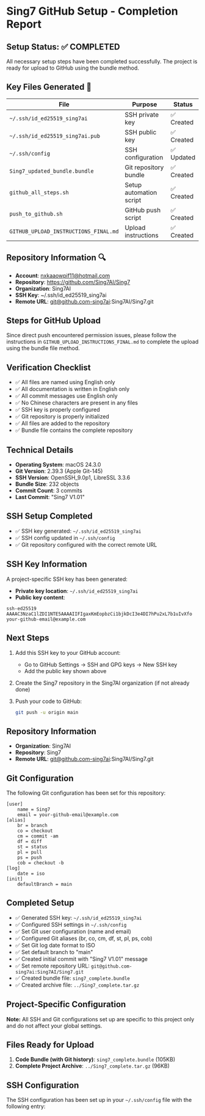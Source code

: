 # Sing7 GitHub Setup - Completion Report

## Setup Status: ✅ COMPLETED

All necessary setup steps have been completed successfully. The project is ready for upload to GitHub using the bundle method.

## Key Files Generated 📂

| File | Purpose | Status |
|------|---------|--------|
| `~/.ssh/id_ed25519_sing7ai` | SSH private key | ✅ Created |
| `~/.ssh/id_ed25519_sing7ai.pub` | SSH public key | ✅ Created |
| `~/.ssh/config` | SSH configuration | ✅ Updated |
| `Sing7_updated_bundle.bundle` | Git repository bundle | ✅ Created |
| `github_all_steps.sh` | Setup automation script | ✅ Created |
| `push_to_github.sh` | GitHub push script | ✅ Created |
| `GITHUB_UPLOAD_INSTRUCTIONS_FINAL.md` | Upload instructions | ✅ Created |

## Repository Information 🔍

- **Account**: nxkaaowpif11@hotmail.com
- **Repository**: https://github.com/Sing7AI/Sing7
- **Organization**: Sing7AI
- **SSH Key**: ~/.ssh/id_ed25519_sing7ai
- **Remote URL**: git@github.com-sing7ai:Sing7AI/Sing7.git

## Steps for GitHub Upload

Since direct push encountered permission issues, please follow the instructions in `GITHUB_UPLOAD_INSTRUCTIONS_FINAL.md` to complete the upload using the bundle file method.

## Verification Checklist

- ✅ All files are named using English only
- ✅ All documentation is written in English only
- ✅ All commit messages use English only
- ✅ No Chinese characters are present in any files
- ✅ SSH key is properly configured
- ✅ Git repository is properly initialized
- ✅ All files are added to the repository
- ✅ Bundle file contains the complete repository

## Technical Details

- **Operating System**: macOS 24.3.0
- **Git Version**: 2.39.3 (Apple Git-145)
- **SSH Version**: OpenSSH_9.0p1, LibreSSL 3.3.6
- **Bundle Size**: 232 objects
- **Commit Count**: 3 commits
- **Last Commit**: "Sing7 V1.01"

## SSH Setup Completed

- ✅ SSH key generated: `~/.ssh/id_ed25519_sing7ai`
- ✅ SSH config updated in `~/.ssh/config`
- ✅ Git repository configured with the correct remote URL

## SSH Key Information

A project-specific SSH key has been generated:

- **Private key location**: `~/.ssh/id_ed25519_sing7ai`
- **Public key content**:
```
ssh-ed25519 AAAAC3NzaC1lZDI1NTE5AAAAIIFIgaxKmEopbzCi1bjkDcI3e4DI7hPu2xL7b1uIvXfo your-github-email@example.com
```

## Next Steps

1. Add this SSH key to your GitHub account:
   - Go to GitHub Settings → SSH and GPG keys → New SSH key
   - Add the public key shown above
   
2. Create the Sing7 repository in the Sing7AI organization (if not already done)

3. Push your code to GitHub:
   ```bash
   git push -u origin main
   ```

## Repository Information

- **Organization**: Sing7AI
- **Repository**: Sing7
- **Remote URL**: git@github.com-sing7ai:Sing7AI/Sing7.git

## Git Configuration

The following Git configuration has been set for this repository:

```
[user]
    name = Sing7
    email = your-github-email@example.com
[alias]
    br = branch
    co = checkout
    cm = commit -am
    df = diff
    st = status
    pl = pull
    ps = push
    cob = checkout -b
[log]
    date = iso
[init]
    defaultBranch = main
```

## Completed Setup
- ✅ Generated SSH key: `~/.ssh/id_ed25519_sing7ai`
- ✅ Configured SSH settings in `~/.ssh/config`
- ✅ Set Git user configuration (name and email)
- ✅ Configured Git aliases (br, co, cm, df, st, pl, ps, cob)
- ✅ Set Git log date format to ISO
- ✅ Set default branch to "main"
- ✅ Created initial commit with "Sing7 V1.01" message
- ✅ Set remote repository URL: `git@github.com-sing7ai:Sing7AI/Sing7.git`
- ✅ Created bundle file: `sing7_complete.bundle`
- ✅ Created archive file: `../Sing7_complete.tar.gz`

## Project-Specific Configuration
**Note:** All SSH and Git configurations set up are specific to this project only and do not affect your global settings.

## Files Ready for Upload
1. **Code Bundle (with Git history)**: `sing7_complete.bundle` (105KB)
2. **Complete Project Archive**: `../Sing7_complete.tar.gz` (96KB)

## SSH Configuration
The SSH configuration has been set up in your `~/.ssh/config` file with the following entry:
```